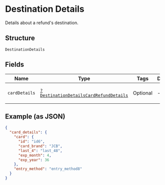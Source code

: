 
# Destination Details

Details about a refund's destination.

## Structure

`DestinationDetails`

## Fields

| Name | Type | Tags | Description | Getter | Setter |
|  --- | --- | --- | --- | --- | --- |
| `cardDetails` | [`?DestinationDetailsCardRefundDetails`](../../doc/models/destination-details-card-refund-details.md) | Optional | - | getCardDetails(): ?DestinationDetailsCardRefundDetails | setCardDetails(?DestinationDetailsCardRefundDetails cardDetails): void |

## Example (as JSON)

```json
{
  "card_details": {
    "card": {
      "id": "id6",
      "card_brand": "JCB",
      "last_4": "last_48",
      "exp_month": 4,
      "exp_year": 36
    },
    "entry_method": "entry_method8"
  }
}
```

